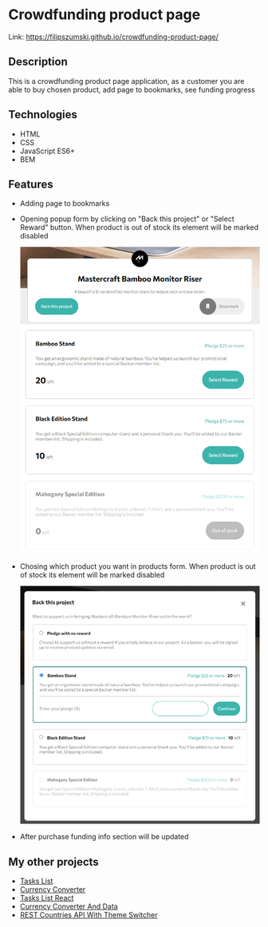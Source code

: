 # Crowdfunding product page

Link: https://filipszumski.github.io/crowdfunding-product-page/

## Description

This is a crowdfunding product page application, as a customer you are able to buy chosen product, add page to bookmarks, see funding progress

## Technologies

- HTML
- CSS 
- JavaScript ES6+
- BEM

## Features

- Adding page to bookmarks
- Opening popup form by clicking on "Back this project" or "Select Reward" button. When product is out of stock its element will be marked disabled

    <img src="https://github.com/filipszumski/crowdfunding-product-page/blob/main/images/BackProjectImage.png?raw=true" alt="Back This Project Button Image" width="500" /> <br />
    <img src="https://github.com/filipszumski/crowdfunding-product-page/blob/main/images/selectRewardButtons.png?raw=true" alt="Back This Project Button Image" width="500" />

- Chosing which product you want in products form. When product is out of stock its element will be marked disabled

    <img src="https://github.com/filipszumski/crowdfunding-product-page/blob/main/images/pledgeForm.png?raw=true" alt="Form Image" width="500" />

- After purchase funding info section will be updated 

## My other projects

- [Tasks List](https://filipszumski.github.io/tasks-list/)
- [Currency Converter](https://filipszumski.github.io/currency-converter/)
- [Tasks List React](https://filipszumski.github.io/tasks-list-react/)
- [Currency Converter And Data](https://filipszumski.github.io/currency-converter-and-data-react/)
- [REST Countries API With Theme Switcher](https://filipszumski.github.io/rest-countries-api-with-color-theme-switcher/)